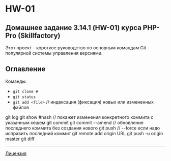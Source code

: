 # HW-01
## Домашнее задание 3.14.1 (HW-01) курса PHP-Pro (Skillfactory)

Этот проект - короткое руководство по основным командам Git - популярной системы управления версиями.


## Оглавление


Команды:
- `git clone #`
- `git status`
- `git add <file>` // индексация (фиксация) новых или измененных файлов


git log
git show #hash // покажет изменения конкретного коммита с указанным хешем
git commit
git commit --amend // обновление последнего коммита без создания нового
git push // --force если надо исправить последний коммит
git remote add origin URL
git push -u origin master
git diff

---
[Лицензия](.\LICENSE)